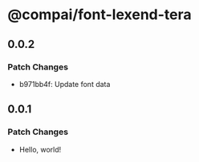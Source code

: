 # @compai/font-lexend-tera

## 0.0.2

### Patch Changes

- b971bb4f: Update font data

## 0.0.1

### Patch Changes

- Hello, world!
